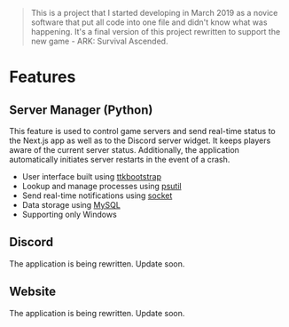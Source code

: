 > This is a project that I started developing in March 2019 as a novice software that put all code into one file and didn't know what was happening. It's a final version of this project rewritten to support the new game - ARK: Survival Ascended.

# Features

## Server Manager (Python)

This feature is used to control game servers and send real-time status to the Next.js app as well as to the Discord server widget. It keeps players aware of the current server status. Additionally, the application automatically initiates server restarts in the event of a crash.

-   User interface built using [ttkbootstrap](https://ttkbootstrap.readthedocs.io/en/latest/)
-   Lookup and manage processes using [psutil](https://pypi.org/project/psutil/)
-   Send real-time notifications using [socket](https://docs.python.org/3/library/socket.html)
-   Data storage using [MySQL](https://pypi.org/project/mysql-connector-python/)
-   Supporting only Windows

## Discord

The application is being rewritten. Update soon.

## Website

The application is being rewritten. Update soon.
